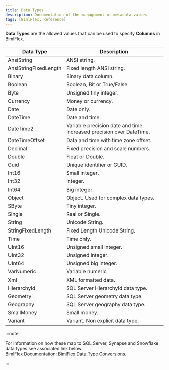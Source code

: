 ```yaml
---
title: Data Types
description: Documentation of the management of metadata values
tags: [BimlFlex, Reference]
---
```

<!--
Data Types
Header not included because it is used in different ways
-->
**Data Types** are the allowed values that can be used to specify **Columns** in BimlFlex.

| Data Type             | Description                                                           |
| --------------------- | --------------------------------------------------------------------- |
| AnsiString            | ANSI string.                                                          |
| AnsiStringFixedLength | Fixed length ANSI string.                                             |
| Binary                | Binary data column.                                                   |
| Boolean               | Boolean, Bit or True/False.                                           |
| Byte                  | Unsigned tiny integer.                                                |
| Currency              | Money or currency.                                                    |
| Date                  | Date only.                                                            |
| DateTime              | Date and time.                                                        |
| DateTime2             | Variable precision date and time. Increased precision over DateTime.  |
| DateTimeOffset        | Data and time with time zone offset.                                  |
| Decimal               | Fixed precision and scale numbers.                                    |
| Double                | Float or Double.                                                      |
| Guid                  | Unique identifier or GUID.                                            |
| Int16                 | Small integer.                                                        |
| Int32                 | Integer.                                                              |
| Int64                 | Big integer.                                                          |
| Object                | Object.  Used for complex data types.                                 |
| SByte                 | Tiny integer.                                                         |
| Single                | Real or Single.                                                       |
| String                | Unicode String.                                                       |
| StringFixedLength     | Fixed Length Unicode String.                                          |
| Time                  | Time only.                                                            |
| UInt16                | Unsigned small integer.                                               |
| UInt32                | Unsigned integer.                                                     |
| UInt64                | Unsigned big integer.                                                 |
| VarNumeric            | Variable numeric                                                      |
| Xml                   | XML formatted data.                                                   |
| HierarchyId           | SQL Server HierarchyId data type.                                     |
| Geometry              | SQL Server geometry data type.                                        |
| Geography             | SQL Server geography data type.                                       |
| SmallMoney            | Small money.                                                          |
| Variant               | Variant. Non explicit data type.                                      |



:::note

For information on how these map to SQL Server, Synapse and Snowflake data types see associated link below.  
BimlFlex Documentation: [BimlFlex Data Type Conversions](../data-type-conversions).

:::


